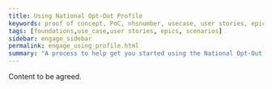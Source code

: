 ```yaml
---
title: Using National Opt-Out Profile
keywords: proof of concept, PoC, nhsnumber, usecase, user stories, epics, scenarios
tags: [foundations,use_case,user stories, epics, scenarios]
sidebar: engage_sidebar
permalink: engage_using_profile.html
summary: "A process to help get you started using the National Opt-Out Profile in your environment"
---
```


Content to be agreed.